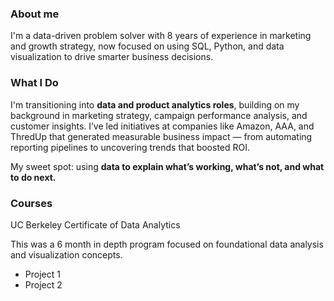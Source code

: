 ### About me

I'm a data-driven problem solver with 8 years of experience in marketing and growth strategy, now focused on using SQL, Python, and data visualization to drive smarter business decisions.

### What I Do

I'm transitioning into **data and product analytics roles**, building on my background in marketing strategy, campaign performance analysis, and customer insights. I’ve led initiatives at companies like Amazon, AAA, and ThredUp that generated measurable business impact — from automating reporting pipelines to uncovering trends that boosted ROI.

My sweet spot: using **data to explain what’s working, what’s not, and what to do next.**

### Courses
UC Berkeley Certificate of Data Analytics

This was a 6 month in depth program focused on foundational data analysis and visualization concepts.
  - Project 1
  - Project 2

